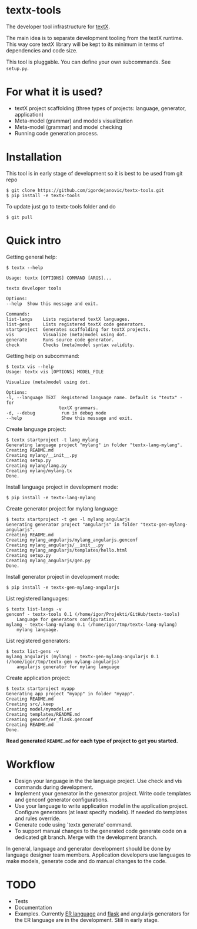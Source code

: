# textx-tools

The developer tool infrastructure for [textX](https://github.com/igordejanovic/textX).

The main idea is to separate development tooling from the textX runtime.  This
way core textX library will be kept to its minimum in terms of dependencies
and code size.

This tool is pluggable. You can define your own subcommands. See `setup.py`.

# For what it is used?

 - textX project scaffolding (three types of projects: language, generator, application)
 - Meta-model (grammar) and models visualization
 - Meta-model (grammar) and model checking
 - Running code generation process.

# Installation

This tool is in early stage of development so it is best to be used from git
repo

    $ git clone https://github.com/igordejanovic/textx-tools.git
    $ pip install -e textx-tools

To update just go to textx-tools folder and do

    $ git pull

# Quick intro

Getting general help:

    $ textx --help

    Usage: textx [OPTIONS] COMMAND [ARGS]...

    textx developer tools

    Options:
    --help  Show this message and exit.

    Commands:
    list-langs    Lists registered textX languages.
    list-gens     Lists registered textX code generators.
    startproject  Generates scaffolding for textX projects.
    vis           Visualize (meta)model using dot.
    generate      Runs source code generator.
    check         Checks (meta)model syntax validity.

Getting help on subcommand:

    $ textx vis --help
    Usage: textx vis [OPTIONS] MODEL_FILE

    Visualize (meta)model using dot.

    Options:
    -l, --language TEXT  Registered language name. Default is "textx" - for
                        textX grammars.
    -d, --debug          run in debug mode
    --help               Show this message and exit.

Create language project:

    $ textx startproject -t lang mylang
    Generating language project "mylang" in folder "textx-lang-mylang".
    Creating README.md
    Creating mylang/__init__.py
    Creating setup.py
    Creating mylang/lang.py
    Creating mylang/mylang.tx
    Done.

Install language project in development mode:

    $ pip install -e textx-lang-mylang

Create generator project for mylang language:

    $ textx startproject -t gen -l mylang angularjs
    Generating generator project "angularjs" in folder "textx-gen-mylang-angularjs".
    Creating README.md
    Creating mylang_angularjs/mylang_angularjs.genconf
    Creating mylang_angularjs/__init__.py
    Creating mylang_angularjs/templates/hello.html
    Creating setup.py
    Creating mylang_angularjs/gen.py
    Done.

Install generator project in development mode:

    $ pip install -e textx-gen-mylang-angularjs

List registered languages:

    $ textx list-langs -v
    genconf - textx-tools 0.1 (/home/igor/Projekti/GitHub/textx-tools)
        Language for generators configuration.
    mylang - textx-lang-mylang 0.1 (/home/igor/tmp/textx-lang-mylang)
        mylang language.

List registered generators:

    $ textx list-gens -v
    mylang_angularjs (mylang) - textx-gen-mylang-angularjs 0.1 (/home/igor/tmp/textx-gen-mylang-angularjs)
        angularjs generator for mylang language

Create application project:

    $ textx startproject myapp
    Generating app project "myapp" in folder "myapp".
    Creating README.md
    Creating src/.keep
    Creating model/mymodel.er
    Creating templates/README.md
    Creating genconf/er_flask.genconf
    Creating README.md
    Done.

**Read generated `README.md` for each type of project to get you started.**

# Workflow

- Design your language in the the language project. Use check and vis commands
  during development.
- Implement your generator in the generator project. Write code templates and
  genconf generator configurations.
- Use your language to write application model in the application project.
  Configure generators (at least specify models). If needed do templates and
  rules override.
- Generate code using 'textx generate' command.
- To support manual changes to the generated code generate code on a dedicated
  git branch. Merge with the development branch.

In general, language and generator development should be done by language
designer team members. Application developers use languages to make models,
generate code and do manual changes to the code.


# TODO

- Tests
- Documentation
- Examples. Currently [ER
  language](https://github.com/igordejanovic/textx-lang-er) and
  [flask](https://github.com/igordejanovic/textx-gen-er-flask) and angularjs
  generators for the ER language are in the development. Still in early stage.

